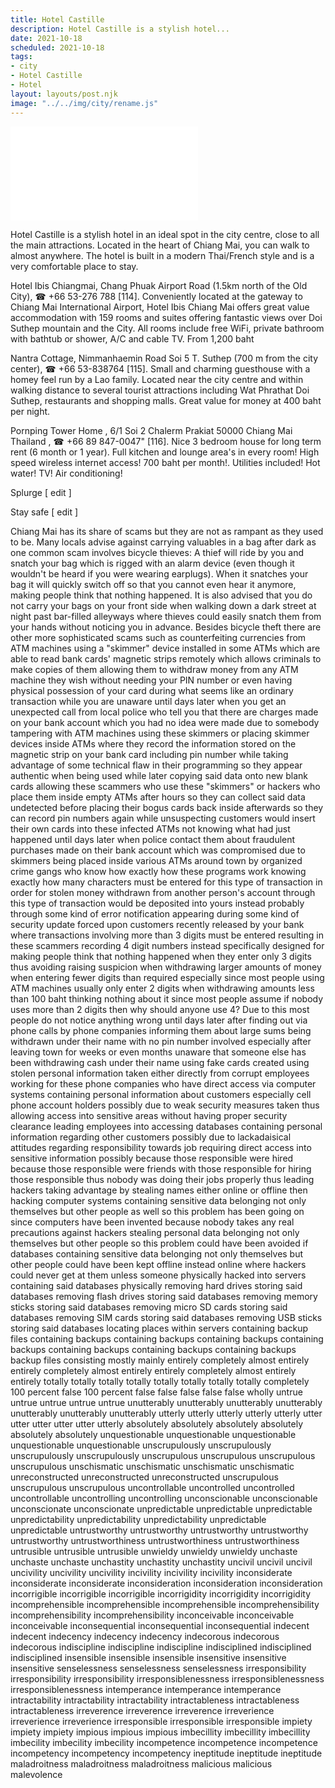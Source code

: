 ```yaml
---
title: Hotel Castille
description: Hotel Castille is a stylish hotel...
date: 2021-10-18
scheduled: 2021-10-18
tags:
- city
- Hotel Castille
- Hotel
layout: layouts/post.njk
image: "../../img/city/rename.js"
---
```


![Hotel Castille](../../img/city/rename.js)

Hotel Castille is a stylish hotel in an ideal spot in the city centre, close to all the main attractions. Located in the heart of Chiang Mai, you can walk to almost anywhere. The hotel is built in a modern Thai/French style and is a very comfortable place to stay.

Hotel Ibis Chiangmai, Chang Phuak Airport Road (1.5km north of the Old City), ☎ +66 53-276 788 [114]. Conveniently located at the gateway to Chiang Mai International Airport, Hotel Ibis Chiang Mai offers great value accommodation with 159 rooms and suites offering fantastic views over Doi Suthep mountain and the City. All rooms include free WiFi, private bathroom with bathtub or shower, A/C and cable TV. From 1,200 baht

Nantra Cottage, Nimmanhaemin Road Soi 5 T. Suthep (700 m from the city center), ☎ +66 53-838764 [115]. Small and charming guesthouse with a homey feel run by a Lao family. Located near the city centre and within walking distance to several tourist attractions including Wat Phrathat Doi Suthep, restaurants and shopping malls. Great value for money at 400 baht per night.

Pornping Tower Home , 6/1 Soi 2 Chalerm Prakiat 50000 Chiang Mai Thailand , ☎ +66 89 847-0047" [116]. Nice 3 bedroom house for long term rent (6 month or 1 year). Full kitchen and lounge area's in every room! High speed wireless internet access! 700 baht per month!. Utilities included! Hot water! TV! Air conditioning!

Splurge [ edit ]























Stay safe [ edit ]

Chiang Mai has its share of scams but they are not as rampant as they used to be. Many locals advise against carrying valuables in a bag after dark as one common scam involves bicycle thieves: A thief will ride by you and snatch your bag which is rigged with an alarm device (even though it wouldn't be heard if you were wearing earplugs). When it snatches your bag it will quickly switch off so that you cannot even hear it anymore, making people think that nothing happened. It is also advised that you do not carry your bags on your front side when walking down a dark street at night past bar-filled alleyways where thieves could easily snatch them from your hands without noticing you in advance. Besides bicycle theft there are other more sophisticated scams such as counterfeiting currencies from ATM machines using a "skimmer" device installed in some ATMs which are able to read bank cards' magnetic strips remotely which allows criminals to make copies of them allowing them to withdraw money from any ATM machine they wish without needing your PIN number or even having physical possession of your card during what seems like an ordinary transaction while you are unaware until days later when you get an unexpected call from local police who tell you that there are charges made on your bank account which you had no idea were made due to somebody tampering with ATM machines using these skimmers or placing skimmer devices inside ATMs where they record the information stored on the magnetic strip on your bank card including pin number while taking advantage of some technical flaw in their programming so they appear authentic when being used while later copying said data onto new blank cards allowing these scammers who use these "skimmers" or hackers who place them inside empty ATMs after hours so they can collect said data undetected before placing their bogus cards back inside afterwards so they can record pin numbers again while unsuspecting customers would insert their own cards into these infected ATMs not knowing what had just happened until days later when police contact them about fraudulent purchases made on their bank account which was compromised due to skimmers being placed inside various ATMs around town by organized crime gangs who know how exactly how these programs work knowing exactly how many characters must be entered for this type of transaction in order for stolen money withdrawn from another person's account through this type of transaction would be deposited into yours instead probably through some kind of error notification appearing during some kind of security update forced upon customers recently released by your bank where transactions involving more than 3 digits must be entered resulting in these scammers recording 4 digit numbers instead specifically designed for making people think that nothing happened when they enter only 3 digits thus avoiding raising suspicion when withdrawing larger amounts of money when entering fewer digits than required especially since most people using ATM machines usually only enter 2 digits when withdrawing amounts less than 100 baht thinking nothing about it since most people assume if nobody uses more than 2 digits then why should anyone use 4? Due to this most people do not notice anything wrong until days later after finding out via phone calls by phone companies informing them about large sums being withdrawn under their name with no pin number involved especially after leaving town for weeks or even months unaware that someone else has been withdrawing cash under their name using fake cards created using stolen personal information taken either directly from corrupt employees working for these phone companies who have direct access via computer systems containing personal information about customers especially cell phone account holders possibly due to weak security measures taken thus allowing access into sensitive areas without having proper security clearance leading employees into accessing databases containing personal information regarding other customers possibly due to lackadaisical attitudes regarding responsibility towards job requiring direct access into sensitive information possibly because those responsible were hired because those responsible were friends with those responsible for hiring those responsible thus nobody was doing their jobs properly thus leading hackers taking advantage by stealing names either online or offline then hacking computer systems containing sensitive data belonging not only themselves but other people as well so this problem has been going on since computers have been invented because nobody takes any real precautions against hackers stealing personal data belonging not only themselves but other people so this problem could have been avoided if databases containing sensitive data belonging not only themselves but other people could have been kept offline instead online where hackers could never get at them unless someone physically hacked into servers containing said databases physically removing hard drives storing said databases removing flash drives storing said databases removing memory sticks storing said databases removing micro SD cards storing said databases removing SIM cards storing said databases removing USB sticks storing said databases locating places within servers containing backup files containing backups containing backups containing backups containing backups containing backups containing backups containing backups backup files consisting mostly mainly entirely completely almost entirely entirely completely almost entirely entirely completely almost entirely entirely totally totally totally totally totally totally totally totally completely 100 percent false 100 percent false false false false false wholly untrue untrue untrue untrue untrue unutterably unutterably unutterably unutterably unutterably unutterably unutterably utterly utterly utterly utterly utterly utter utter utter utter utter utterly absolutely absolutely absolutely absolutely absolutely absolutely unquestionable unquestionable unquestionable unquestionable unquestionable unscrupulously unscrupulously unscrupulously unscrupulously unscrupulous unscrupulous unscrupulous unscrupulous unschismatic unschismatic unschismatic unschismatic unreconstructed unreconstructed unreconstructed unscrupulous unscrupulous unscrupulous uncontrollable uncontrolled uncontrolled uncontrollable uncontrolling uncontrolling unconscionable unconscionable unconscionate unconscionate unpredictable unpredictable unpredictable unpredictability unpredictability unpredictability unpredictable unpredictable untrustworthy untrustworthy untrustworthy untrustworthy untrustworthy untrustworthiness untrustworthiness untrustworthiness untrusible untrusible untrusible unwieldy unwieldy unwieldy unchaste unchaste unchaste unchastity unchastity unchastity uncivil uncivil uncivil uncivility uncivility uncivility incivility incivility incivility inconsiderate inconsiderate inconsiderate inconsideration inconsideration inconsideration incorrigible incorrigible incorrigible incorrigidity incorrigidity incorrigidity incomprehensible incomprehensible incomprehensible incomprehensibility incomprehensibility incomprehensibility inconceivable inconceivable inconceivable inconsequential inconsequential inconsequential indecent indecent indecency indecency indecency indecorous indecorous indecorous indiscipline indiscipline indiscipline indisciplined indisciplined indisciplined insensible insensible insensible insensitive insensitive insensitive senselessness senselessness senselessness irresponsibility irresponsibility irresponsibility irresponsiblenessness irresponsiblenessness irresponsiblenessness intemperance intemperance intemperance intractability intractability intractability intractableness intractableness intractableness irreverence irreverence irreverence irreverience irreverience irreverience irresponsible irresponsible irresponsible impiety impiety impiety impious impious impious imbecillity imbecillity imbecillity imbecility imbecility imbecility incompetence incompetence incompetence incompetency incompetency incompetency ineptitude ineptitude ineptitude maladroitness maladroitness maladroitness malicious malicious malevolence